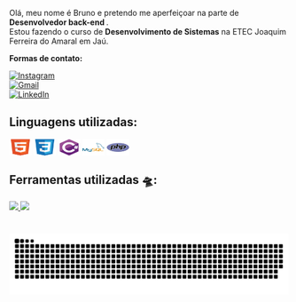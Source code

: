 <p align="left">
  Olá, meu nome é Bruno e pretendo me aperfeiçoar na parte de <strong>Desenvolvedor back-end </strong>.<br>
  Estou fazendo o curso de <strong>Desenvolvimento de Sistemas</strong> na ETEC Joaquim Ferreira do Amaral em Jaú.
</p>

<strong>Formas de contato:</strong>

[![Instagram](https://img.shields.io/badge/Instagram-E4405F?style=for-the-badge&logo=instagram&logoColor=white)](https://www.instagram.com/bruno_freitas.bjj/)  
[![Gmail](https://img.shields.io/badge/Gmail-D14836?style=for-the-badge&logo=gmail&logoColor=white)](mailto:brunootaviocostadefreitas@gmail.com)  
[![LinkedIn](https://img.shields.io/badge/LinkedIn-0077B5?style=for-the-badge&logo=linkedin&logoColor=white)](https://www.linkedin.com/in/bruno-freitas-620ba82b3/)


<div style="text-align: center;" align="center">

 

</div>

<strong><h2>Linguagens utilizadas:</h2></strong>

<div style="display: inline_block">
  
  <img align="center" alt="HTML" height="30" width="40" src="https://raw.githubusercontent.com/devicons/devicon/master/icons/html5/html5-original.svg">
  <img align="center" alt="CSS" height="30" width="40" src="https://raw.githubusercontent.com/devicons/devicon/master/icons/css3/css3-original.svg">
  <img align="center" alt="CSharp" height="30" width="40" src="https://raw.githubusercontent.com/devicons/devicon/master/icons/csharp/csharp-original.svg">
  <img align="center" alt="MySQL" height="30" width="40" src="https://raw.githubusercontent.com/devicons/devicon/master/icons/mysql/mysql-original-wordmark.svg">
  <img align="center" alt="PHP" height="30" width="40" src="https://raw.githubusercontent.com/devicons/devicon/master/icons/php/php-original.svg">
</div>

<h2><strong> Ferramentas utilizadas 🛸:</strong></h2>
<a href="https://skillicons.dev">
  <img src="https://skillicons.dev/icons?i=visualstudio,vscode,github" />
  <img src="https://skillicons.dev/icons?i=git" />
  
</a>



#

<picture align="center">
  <source media="(prefers-color-scheme: dark)" srcset="https://raw.githubusercontent.com/mari4souza/mari4souza/output/github-contribution-grid-snake-dark.svg">
  <source media="(prefers-color-scheme: light)" srcset="https://raw.githubusercontent.com/mari4souza/mari4souza/output/github-contribution-grid-snake-dark.svg">
  <img align="center" alt="github contribution grid snake animation" src="https://raw.githubusercontent.com/mari4souza/mari4souza/output/github-contribution-grid-snake.svg">
</picture>

